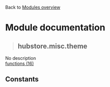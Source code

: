 Back to [Modules overview](https://github.com/pyrustic/hubstore/blob/master/docs/modules/README.md)
  
# Module documentation
>## hubstore.misc.theme
No description
<br>
[functions (16)](https://github.com/pyrustic/hubstore/blob/master/docs/modules/content/hubstore.misc.theme/functions.md)


## Constants
```python

```

